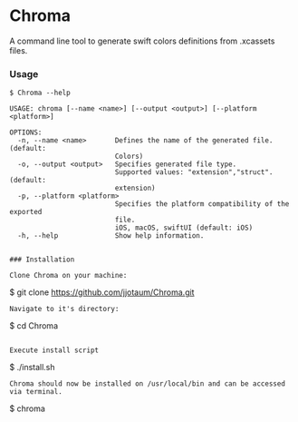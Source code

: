 # Chroma

A command line tool to generate swift colors definitions from .xcassets files.

### Usage

```
$ Chroma --help

USAGE: chroma [--name <name>] [--output <output>] [--platform <platform>]

OPTIONS:
  -n, --name <name>       Defines the name of the generated file. (default:
                          Colors)
  -o, --output <output>   Specifies generated file type.
                          Supported values: "extension","struct". (default:
                          extension)
  -p, --platform <platform>
                          Specifies the platform compatibility of the exported
                          file.
                          iOS, macOS, swiftUI (default: iOS)
  -h, --help              Show help information.


### Installation

Clone Chroma on your machine:

```
$ git clone https://github.com/jjotaum/Chroma.git
```
Navigate to it's directory:

```
$ cd Chroma
```

Execute install script
```
$ ./install.sh
```
Chroma should now be installed on /usr/local/bin and can be accessed via terminal.
```
$ chroma
```
